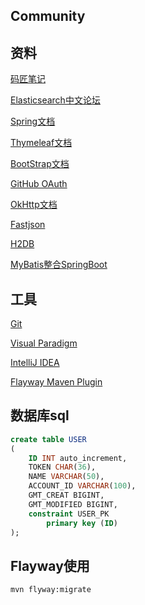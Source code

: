 ## Community

## 资料
[码匠笔记](https://www.bilibili.com/video/BV1Zb41137X2)

[Elasticsearch中文论坛](https://elasticsearch.cn)

[Spring文档](https://spring.io/guides)

[Thymeleaf文档](https://spring.io/guides/gs/serving-web-content)

[BootStrap文档](https://v3.bootcss.com/getting-started)
 
[GitHub OAuth](https://developer.github.com/apps/building-oauth-apps/creating-an-oauth-app/)

[OkHttp文档](https://square.github.io/okhttp)

[Fastjson](https://github.com/alibaba/fastjson)

[H2DB](http://www.h2database.com/html/quickstart.html)

[MyBatis整合SpringBoot](http://mybatis.org/spring-boot-starter/mybatis-spring-boot-autoconfigure/)

## 工具
[Git](https://git-scm.com/downloads)

[Visual Paradigm](https://www.visual-paradigm.com/cn/download/community.jsp)

[IntelliJ IDEA](https://www.jetbrains.com/idea/download)

[Flayway Maven Plugin](https://flywaydb.org/getstarted/firststeps/maven)

## 数据库sql
```sql
create table USER
(
	ID INT auto_increment,
	TOKEN CHAR(36),
	NAME VARCHAR(50),
	ACCOUNT_ID VARCHAR(100),
	GMT_CREAT BIGINT,
	GMT_MODIFIED BIGINT,
	constraint USER_PK
		primary key (ID)
);
```
## Flayway使用
```bash
mvn flyway:migrate
```


